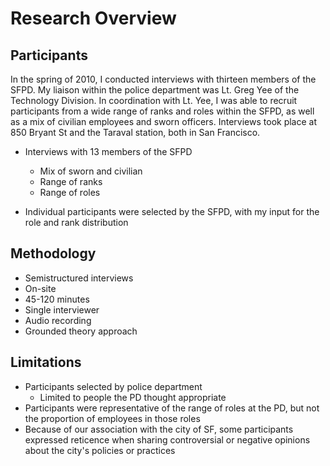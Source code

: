 # Research Overview

## Participants

In the spring of 2010, I conducted interviews with thirteen members of the SFPD. My liaison within the police department was Lt. Greg Yee of the Technology Division. In coordination with Lt. Yee, I was able to recruit participants from a wide range of ranks and roles within the SFPD, as well as a mix of civilian employees and sworn officers. Interviews took place at 850 Bryant St and the Taraval station, both in San Francisco.

* Interviews with 13 members of the SFPD
	* Mix of sworn and civilian
	* Range of ranks
	* Range of roles

* Individual participants were selected by the SFPD, with my input for the role and rank distribution

## Methodology ##



* Semistructured interviews
* On-site
* 45-120 minutes
* Single interviewer
* Audio recording
* Grounded theory approach

## Limitations ##

* Participants selected by police department
  * Limited to people the PD thought appropriate
* Participants were representative of the range of roles at the PD, but not the proportion of employees in those roles
* Because of our association with the city of SF, some participants expressed reticence when sharing controversial or negative opinions about the city's policies or practices